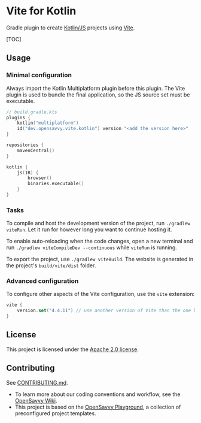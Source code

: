 # Vite for Kotlin

Gradle plugin to create [Kotlin/JS](https://kotlinlang.org/docs/js-overview.html) projects using [Vite](https://vitejs.dev/).

[TOC]

## Usage

### Minimal configuration

Always import the Kotlin Multiplatform plugin before this plugin.
The Vite plugin is used to bundle the final application, so the JS source set must be executable.

```kotlin
// build.gradle.kts
plugins {
	kotlin("multiplatform")
	id("dev.opensavvy.vite.kotlin") version "<add the version here>"
}

repositories {
	mavenCentral()
}

kotlin {
	js(IR) {
		browser()
		binaries.executable()
	}
}
```

### Tasks

To compile and host the development version of the project, run `./gradlew viteRun`.
Let it run for however long you want to continue hosting it.

To enable auto-reloading when the code changes, open a new terminal and run `./gradlew viteCompileDev --continuous` while `viteRun` is running.

To export the project, use `./gradlew viteBuild`. The website is generated in the project's `build/vite/dist` folder.

### Advanced configuration

To configure other aspects of the Vite configuration, use the `vite` extension:
```kotlin
vite {
	version.set("4.4.11") // use another version of Vite than the one bundled with the plugin
}
```

## License

This project is licensed under the [Apache 2.0 license](LICENSE).

## Contributing

See [CONTRIBUTING.md](CONTRIBUTING.md).
- To learn more about our coding conventions and workflow, see the [OpenSavvy Wiki](https://gitlab.com/opensavvy/wiki/-/blob/main/README.md#wiki).
- This project is based on the [OpenSavvy Playground](docs/playground/README.md), a collection of preconfigured project templates.

